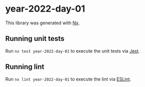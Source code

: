 # year-2022-day-01

This library was generated with [Nx](https://nx.dev).

## Running unit tests

Run `nx test year-2022-day-01` to execute the unit tests via [Jest](https://jestjs.io).

## Running lint

Run `nx lint year-2022-day-01` to execute the lint via [ESLint](https://eslint.org/).
